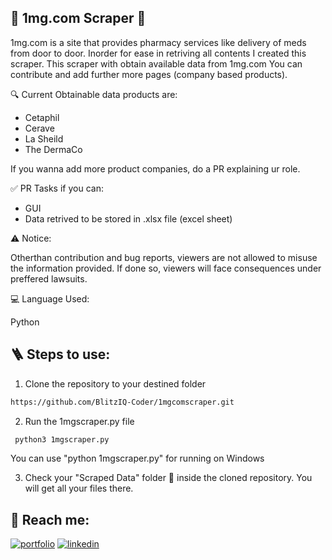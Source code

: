 ## 💊 1mg.com Scraper 💊
1mg.com is a site that provides pharmacy services like delivery of meds from door to door. Inorder for ease in retriving all contents I created this scraper.
This scraper with obtain available data from 1mg.com You can contribute and add further more pages (company based products).

🔍 Current Obtainable data products are:

* Cetaphil
* Cerave
* La Sheild 
* The DermaCo

If you wanna add more product companies, do a PR explaining ur role.

✅ PR Tasks if you can:

* GUI
* Data retrived to be stored in .xlsx file (excel sheet)

⚠️ Notice:

Otherthan contribution and bug reports, viewers are not allowed to misuse the information provided. If done so, viewers will face consequences under preffered lawsuits.

💻 Language Used:

Python

## 🪜 Steps to use:

1) Clone the repository to your destined folder

```bash
https://github.com/BlitzIQ-Coder/1mgcomscraper.git
```

2) Run the 1mgscraper.py file
```bash
 python3 1mgscraper.py
```   
You can use "python 1mgscraper.py" for running on Windows

3) Check your "Scraped Data" folder 📂 inside the cloned repository. You will get all your files there.



## 🔗 Reach me:
[![portfolio](https://img.shields.io/badge/my_portfolio-000?style=for-the-badge&logo=ko-fi&logoColor=white)](https://johnsonjoy.vercel.app/)
[![linkedin](https://img.shields.io/badge/linkedin-0A66C2?style=for-the-badge&logo=linkedin&logoColor=white)](https://www.linkedin.com/in/johnson-joy-2053082a6/)


